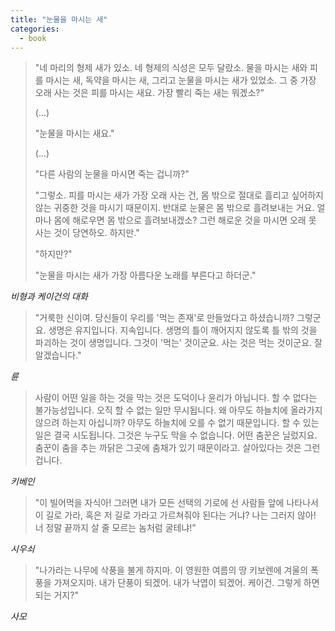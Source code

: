 ```yaml
---
title: "눈물을 마시는 새"
categories:
  - book
---
```



> "네 마리의 형제 새가 있소. 네 형제의 식성은 모두 달랐소. 물을 마시는 새와 피를 마시는 새, 독약을 마시는 새, 그리고 눈물을 마시는 새가 있었소. 
> 그 중 가장 오래 사는 것은 피를 마시는 새요. 가장 빨리 죽는 새는 뭐겠소?"
> 
> (...)
> 
> "눈물을 마시는 새요."
> 
> (...)
> 
> "다른 사람의 눈물을 마시면 죽는 겁니까?"
> 
> "그렇소. 피를 마시는 새가 가장 오래 사는 건, 몸 밖으로 절대로 흘리고 싶어하지 않는 귀중한 것을 마시기 때문이지.
> 반대로 눈물은 몸 밖으로 흘려보내는 거요. 얼마나 몸에 해로우면 몸 밖으로 흘려보내겠소?
> 그런 해로운 것을 마시면 오래 못 사는 것이 당연하오. 하지만."
> 
> "하지만?"
> 
> "눈물을 마시는 새가 가장 아름다운 노래를 부른다고 하더군."
> 

*비형과 케이건의 대화*

> "거룩한 신이여. 당신들이 우리를 '먹는 존재'로 만들었다고 하셨습니까? 그렇군요. 생명은 유지입니다. 지속입니다.
> 생명의 틀이 깨어지지 않도록 틀 밖의 것을 파괴하는 것이 생명입니다. 그것이 '먹는' 것이군요. 사는 것은 먹는 것이군요. 잘 알겠습니다."
> 

*륜*

> 사람이 어떤 일을 하는 것을 막는 것은 도덕이나 윤리가 아닙니다. 할 수 없다는 불가능성입니다. 오직 할 수 없는 일만 무시됩니다.
> 왜 아무도 하늘치에 올라가지 않으려 하는지 아십니까? 아무도 하늘치에 오를 수 없기 때문입니다. 할 수 있는 일은 결국 시도됩니다.
> 그것은 누구도 막을 수 없습니다. 어떤 춤꾼은 닐렀지요. 춤꾼이 춤을 추는 까닭은 그곳에 춤채가 있기 때문이라고. 살아있다는 것은 그런 겁니다.
> 

*키베인*

> "이 빌어먹을 자식아! 그러면 내가 모든 선택의 기로에 선 사람들 앞에 나타나서 이 길로 가라, 혹은 저 길로 가라고 가르쳐줘야 된다는 거냐?
> 나는 그러지 않아! 너 정말 끝까지 살 줄 모르는 놈처럼 굴테냐!"
> 

*시우쇠*

> "나가라는 나무에 삭풍을 불게 하지마. 이 영원한 여름의 땅 키보렌에 겨울의 폭풍을 가져오지마. 내가 단풍이 되겠어. 내가 낙엽이 되겠어. 케이건.
> 그렇게 하면 되는 거지?"
> 

*사모*
